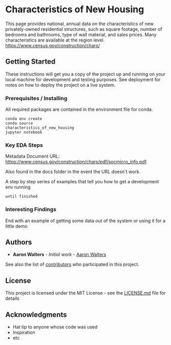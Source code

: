 # Characteristics of New Housing

This page provides national, annual data on the characteristics of new privately-owned residential structures, such as square footage, number of bedrooms and bathrooms, type of wall material, and sales prices. Many characteristics are available at the region level.  https://www.census.gov/construction/chars/


## Getting Started

These instructions will get you a copy of the project up and running on your local machine for development and testing purposes. See deployment for notes on how to deploy the project on a live system.

### Prerequisites / Installing

All required packages are contained in the environment file for conda.
```
conda env create
conda source 
characteristics_of_new_housing
jupyter notebook
```

### Key EDA Steps

Metadata Document URL: https://www.census.gov/construction/chars/pdf/socmicro_info.pdf.

Also found in the docs folder in the event the URL doesn't work.

A step by step series of examples that tell you how to get a development env running


```
until finished
```



### Interesting Findings
End with an example of getting some data out of the system or using it for a little demo





## Authors

* **Aaron Walters** - *Initial work* - [Aaron Walters](https://github.com/aaronwalters79)

See also the list of [contributors](https://github.com/your/project/contributors) who participated in this project.

## License

This project is licensed under the MIT License - see the [LICENSE.md](LICENSE.md) file for details

## Acknowledgments

* Hat tip to anyone whose code was used
* Inspiration
* etc

